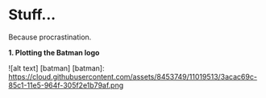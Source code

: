 # Stuff...
Because procrastination.

**1. Plotting the Batman logo**

![alt text] [batman]
[batman]: https://cloud.githubusercontent.com/assets/8453749/11019513/3acac69c-85c1-11e5-964f-305f2e1b79af.png
